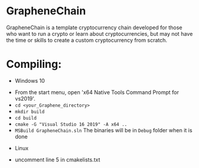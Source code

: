 # GrapheneChain
GrapheneChain is a template cryptocurrency chain 
developed for those who want to run a crypto 
or learn about cryptocurrencies, 
but may not have the time or skills 
to create a custom cryptocurrency from scratch.








# Compiling:
* Windows 10
- From the start menu, open 'x64 Native Tools Command Prompt for vs2019'.
- `cd <your_Graphene_directory>`
- `mkdir build`
- `cd build`
- `cmake -G "Visual Studio 16 2019" -A x64 ..`
- `MSBuild GrapheneChain.sln`
The binaries will be in `Debug` folder when it is done
  
* Linux
- uncomment line 5 in cmakelists.txt